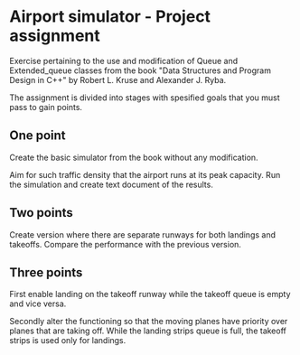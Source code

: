 # Airport simulator - Project assignment

Exercise pertaining to the use and modification of Queue and Extended_queue classes from 
the book "Data Structures and Program Design in C++" by Robert L. Kruse and Alexander J. Ryba.

The assignment is divided into stages with spesified goals that you must pass to gain points.

## One point

Create the basic simulator from the book without any modification. 

Aim for such traffic density that the airport runs at its peak capacity. Run the simulation and 
create text document of the results.

## Two points

Create version where there are separate runways for both landings and takeoffs. Compare the 
performance with the previous version.

## Three points

First enable landing on the takeoff runway while the takeoff queue is empty and vice versa.

Secondly alter the functioning so that the moving planes have priority over planes that are
taking off. While the landing strips queue is full, the takeoff strips is used only for landings.